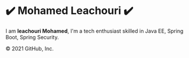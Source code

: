 # :heavy_check_mark: Mohamed Leachouri :heavy_check_mark: 
 
I am **leachouri Mohamed**, I'm a tech enthusiast skilled in Java EE, Spring Boot, Spring Security.
  
© 2021 GitHub, Inc.
